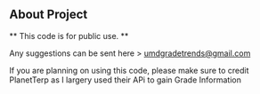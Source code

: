 ## About Project

** This code is for public use. **

Any suggestions can be sent here > umdgradetrends@gmail.com

If you are planning on using this code, please make sure to credit PlanetTerp as I largery used their APi to gain Grade Information
